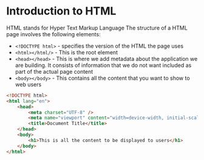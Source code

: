# Introduction to HTML

HTML stands for Hyper Text Markup Language
The structure of a HTML page involves the following elements:

-   `<!DOCTYPE html>` - specifies the version of the HTML the page uses
-   `<html></html/>` - This is the root element
-   `<head></head>` - This is where we add metadata about the application we are building. It consists of information that we do not want included as part of the actual page content
-   `<body></body>` - This contains all the content that you want to show to web users

```html
<!DOCTYPE html>
<html lang="en">
	<head>
		<meta charset="UTF-8" />
		<meta name="viewport" content="width=device-width, initial-scale=1.0" />
		<title>Document Title</title>
	</head>
	<body>
		<h1>This is all the content to be displayed to users</h1>
	</body>
</html>
```
